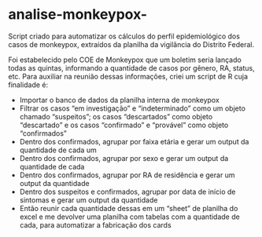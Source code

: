# analise-monkeypox-

Script criado para automatizar os cálculos do perfil epidemiológico dos casos de monkeypox, extraídos da planilha da vigilãncia do Distrito Federal.

Foi estabelecido pelo COE de Monkeypox que um boletim seria lançado todas as quintas, informando a quantidade de casos por gênero, RA, status, etc. Para auxiliar na reunião dessas informações, criei um script de R cuja finalidade é:
- Importar o banco de dados da planilha interna de monkeypox
- Filtrar os casos “em investigação” e “indeterminado” como um objeto chamado “suspeitos”; os casos “descartados” como objeto “descartado” e os casos “confirmado” e “provável” como objeto “confirmados”
- Dentro dos confirmados, agrupar por faixa etária e gerar um output da quantidade de cada um
- Dentro dos confirmados, agrupar por sexo e gerar um output da quantidade de cada
- Dentro dos confirmados, agrupar por RA de residência e gerar um output da quantidade
- Dentro dos suspeitos e confirmados, agrupar por data de início de sintomas e gerar um output da quantidade
- Então reunir cada quantidade dessas em um “sheet” de planilha do excel e me devolver uma planilha com tabelas com a quantidade de cada, para automatizar a fabricação dos cards

